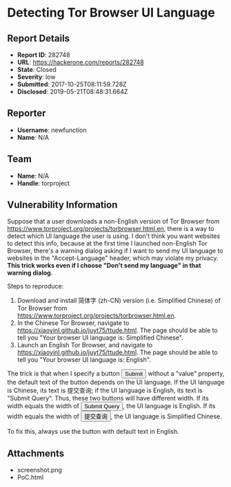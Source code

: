 # Detecting Tor Browser UI Language

## Report Details
- **Report ID**: 282748
- **URL**: https://hackerone.com/reports/282748
- **State**: Closed
- **Severity**: low
- **Submitted**: 2017-10-25T08:11:59.728Z
- **Disclosed**: 2019-05-21T08:48:31.664Z

## Reporter
- **Username**: newfunction
- **Name**: N/A

## Team
- **Name**: N/A
- **Handle**: torproject

## Vulnerability Information
Suppose that a user downloads a non-English version of Tor Browser from https://www.torproject.org/projects/torbrowser.html.en, there is a way to detect which UI language the user is using. I don't think you want websites to detect this info, because at the first time I launched non-English Tor Browser, there's a warning dialog asking if I want to send my UI language to websites in the "Accept-Language" header, which may violate my privacy. **This trick works even if I choose "Don't send my language" in that warning dialog**.

Steps to reproduce:
1. Download and install 简体字 (zh-CN) version (i.e. Simplified Chinese) of Tor Browser from https://www.torproject.org/projects/torbrowser.html.en.
2. In the Chinese Tor Browser, navigate to https://xiaoyinl.github.io/juyt75/ttude.html. The page should be able to tell you "Your browser UI language is: Simplified Chinese".
3. Launch an English Tor Browser, and navigate to https://xiaoyinl.github.io/juyt75/ttude.html. The page should be able to tell you "Your browser UI language is: English".

The trick is that when I specify a button <input type="submit"> without a "value" property, the default text of the button depends on the UI language. If the UI language is Chinese, its text is 提交查询; if the UI language is English, its text is "Submit Query". Thus, these two buttons will have different width. If its width equals the width of <input type="submit" value="Submit Query">, the UI language is English. If its width equals the width of <input type="submit" value="提交查询">, the UI language is Simplified Chinese.

To fix this, always use the button with default text in English.

## Attachments
- screenshot.png
- PoC.html
